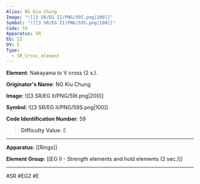 ```yaml
---
Alias: NG Kiu Chung
Image: "![[3 SR/EG II/PNG/59I.png|200]]"
Symbol: "![[3 SR/EG II/PNG/59S.png|100]]"
Code: 59
Apparatus: SR
EG: II
DV: E
Type:
  - SR_Cross_element
---
```

**Element**: Nakayama to V cross (2 s.).

**Originator's Name**: NG Kiu Chung

**Image**:
![[3 SR/EG II/PNG/59I.png|200]]

**Symbol**:
![[3 SR/EG II/PNG/59S.png|100]]

**Code Identification Number**: 59

>**Difficulty Value**: E

___
**Apparatus**: [[Rings]]

**Element Group**: [[EG II - Strength elements and hold elements (2 sec.)]]
___
#SR #EG2 #E
